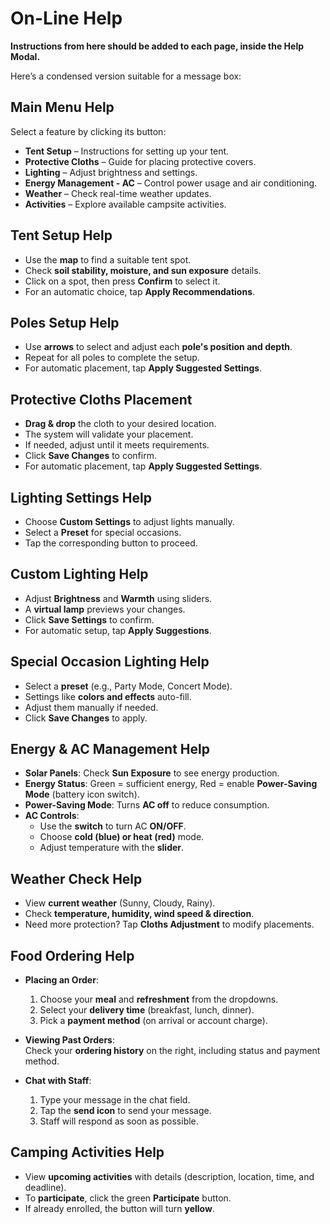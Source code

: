 # On-Line Help
**Instructions from here should be added to each page, inside the Help Modal.**

Here’s a condensed version suitable for a message box:  

## Main Menu Help
Select a feature by clicking its button:  
- **Tent Setup** – Instructions for setting up your tent.  
- **Protective Cloths** – Guide for placing protective covers.  
- **Lighting** – Adjust brightness and settings.  
- **Energy Management - AC** – Control power usage and air conditioning.  
- **Weather** – Check real-time weather updates.  
- **Activities** – Explore available campsite activities.

## Tent Setup Help
- Use the **map** to find a suitable tent spot.  
- Check **soil stability, moisture, and sun exposure** details.  
- Click on a spot, then press **Confirm** to select it.  
- For an automatic choice, tap **Apply Recommendations**.

## Poles Setup Help
- Use **arrows** to select and adjust each **pole's position and depth**.  
- Repeat for all poles to complete the setup.  
- For automatic placement, tap **Apply Suggested Settings**.

## Protective Cloths Placement  
- **Drag & drop** the cloth to your desired location.  
- The system will validate your placement.  
- If needed, adjust until it meets requirements.  
- Click **Save Changes** to confirm.  
- For automatic placement, tap **Apply Suggested Settings**.

## Lighting Settings Help 
- Choose **Custom Settings** to adjust lights manually.  
- Select a **Preset** for special occasions.  
- Tap the corresponding button to proceed.

## Custom Lighting Help
- Adjust **Brightness** and **Warmth** using sliders.  
- A **virtual lamp** previews your changes.  
- Click **Save Settings** to confirm.  
- For automatic setup, tap **Apply Suggestions**.

## Special Occasion Lighting Help
- Select a **preset** (e.g., Party Mode, Concert Mode).  
- Settings like **colors and effects** auto-fill.  
- Adjust them manually if needed.  
- Click **Save Changes** to apply.

## Energy & AC Management Help
- **Solar Panels**: Check **Sun Exposure** to see energy production.  
- **Energy Status**: Green = sufficient energy, Red = enable **Power-Saving Mode** (battery icon switch).  
- **Power-Saving Mode**: Turns **AC off** to reduce consumption.  
- **AC Controls**:  
  - Use the **switch** to turn AC **ON/OFF**.  
  - Choose **cold (blue) or heat (red)** mode.  
  - Adjust temperature with the **slider**.

## Weather Check Help
- View **current weather** (Sunny, Cloudy, Rainy).  
- Check **temperature, humidity, wind speed & direction**.  
- Need more protection? Tap **Cloths Adjustment** to modify placements.

## Food Ordering Help
- **Placing an Order**:  
  1. Choose your **meal** and **refreshment** from the dropdowns.  
  2. Select your **delivery time** (breakfast, lunch, dinner).  
  3. Pick a **payment method** (on arrival or account charge).  

- **Viewing Past Orders**:  
  Check your **ordering history** on the right, including status and payment method.  

- **Chat with Staff**:  
  1. Type your message in the chat field.  
  2. Tap the **send icon** to send your message.  
  3. Staff will respond as soon as possible.

## Camping Activities Help
- View **upcoming activities** with details (description, location, time, and deadline).  
- To **participate**, click the green **Participate** button.  
- If already enrolled, the button will turn **yellow**.